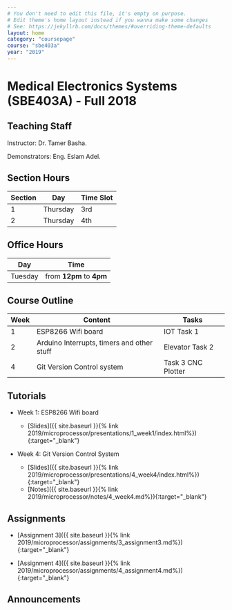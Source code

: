 ```yaml
---
# You don't need to edit this file, it's empty on purpose.
# Edit theme's home layout instead if you wanna make some changes
# See: https://jekyllrb.com/docs/themes/#overriding-theme-defaults
layout: home
category: "coursepage"
course: "sbe403a"
year: "2019"
---
```

# Medical Electronics Systems \(SBE403A\) - Full 2018

## Teaching Staff

Instructor: Dr. Tamer Basha. 

Demonstrators:  Eng. Eslam Adel.  


## Section Hours

| Section | Day | Time Slot |
|---------|-----|-----------|
|   1     | Thursday | 3rd  |
|   2     | Thursday | 4th |

## Office Hours

| Day | Time |
|-----|-----------|
| Tuesday | from **12pm** to **4pm** |


## Course Outline

| Week | Content |  Tasks
|------|-----------------|-----|
|   1  | ESP8266 Wifi board | IOT Task 1|
|   2  | Arduino Interrupts, timers and other stuff| Elevator Task 2  | 
|   4  | Git Version Control system | Task 3 CNC Plotter| 




## Tutorials

* Week 1: ESP8266 Wifi board
    
    * [Slides]({{ site.baseurl }}{% link 2019/microprocessor/presentations/1_week1/index.html%}){:target="_blank"}
 

* Week 4: Git Version Control System
    
    * [Slides]({{ site.baseurl }}{% link 2019/microprocessor/presentations/4_week4/index.html%}){:target="_blank"}
    * [Notes]({{ site.baseurl }}{% link 2019/microprocessor/notes/4_week4.md%}){:target="_blank"}

## Assignments 

* [Assignment 3]({{ site.baseurl }}{% link 2019/microprocessor/assignments/3_assignment3.md%}){:target="_blank"}

* [Assignment 4]({{ site.baseurl }}{% link 2019/microprocessor/assignments/4_assignment4.md%}){:target="_blank"}

## Announcements
